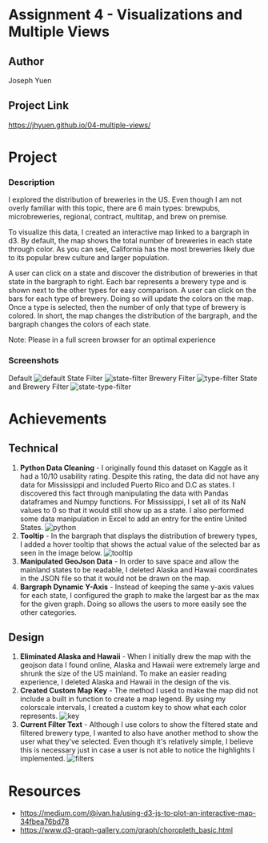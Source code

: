 Assignment 4 - Visualizations and Multiple Views  
===

Author
---
Joseph Yuen

Project Link
---
https://jhyuen.github.io/04-multiple-views/

Project
===
### Description
I explored the distribution of breweries in the US. Even though I am not overly familiar with this topic, there are 6 main types: brewpubs, microbreweries, regional, contract, multitap, and brew on premise. 

To visualize this data, I created an interactive map linked to a bargraph in d3. By default, the map shows the total number of breweries in each state through color. As you can see, California has the most breweries likely due to its popular brew culture and larger population.

A user can click on a state and discover the distribution of breweries in that state in the bargraph to right. Each bar represents a brewery type and is shown next to the other types for easy comparison. A user can click on the bars for each type of brewery. Doing so will update the colors on the map. Once a type is selected, then the number of only that type of brewery is colored. In short, the map changes the distribution of the bargraph, and the bargraph changes the colors of each state.

Note: Please in a full screen browser for an optimal experience

### Screenshots
Default
![default](images/default.png)
State Filter
![state-filter](images/state-filter.png)
Brewery Filter
![type-filter](images/type-filter.png)
State and Brewery Filter
![state-type-filter](images/state-type-filter.png)


Achievements
===
## Technical
1. **Python Data Cleaning** - I originally found this dataset on Kaggle as it had a 10/10 usability rating. Despite this rating, the data did not have any data for Mississippi and included Puerto Rico and D.C as states. I discovered this fact through manipulating the data with Pandas dataframes and Numpy functions. For Mississippi, I set all of its NaN values to 0 so that it would still show up as a state. I also performed some data manipulation in Excel to add an entry for the entire United States.
![python](images/python.png)
2. **Tooltip** - In the bargraph that displays the distribution of brewery types, I added a hover tooltip that shows the actual value of the selected bar as seen in the image below.
![tooltip](images/tooltip.png)
3. **Manipulated GeoJson Data** - In order to save space and allow the mainland states to be readable, I deleted Alaska and Hawaii coordinates in the JSON file so that it would not be drawn on the map.
4. **Bargraph Dynamic Y-Axis** - Instead of keeping the same y-axis values for each state, I configured the graph to make the largest bar as the max for the given graph. Doing so allows the users to more easily see the other categories. 

## Design
1. **Eliminated Alaska and Hawaii** - When I initially drew the map with the geojson data I found online, Alaska and Hawaii were extremely large and shrunk the size of the US mainland. To make an easier reading experience, I deleted Alaska and Hawaii in the design of the vis. 
2. **Created Custom Map Key** - The method I used to make the map did not include a built in function to create a map legend. By using my colorscale intervals, I created a custom key to show what each color represents.
![key](images/key.png)
3. **Current Filter Text** - Although I use colors to show the filtered state and filtered brewery type, I wanted to also have another method to show the user what they've selected. Even though it's relatively simple, I believe this is necessary just in case a user is not able to notice the highlights I implemented. 
![filters](images/filters.png)

Resources
===
- https://medium.com/@ivan.ha/using-d3-js-to-plot-an-interactive-map-34fbea76bd78
- https://www.d3-graph-gallery.com/graph/choropleth_basic.html